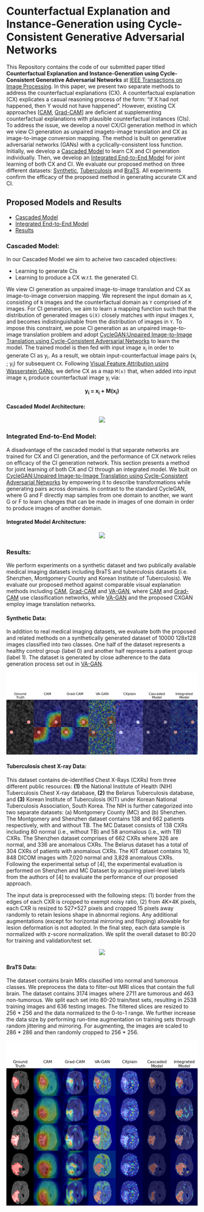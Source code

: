 # Counterfactual Explanation and Instance-Generation using Cycle-Consistent Generative Adversarial Networks
This Repository contains the code of our submitted paper titled **Counterfactual Explanation and Instance-Generation using Cycle-Consistent Generative Adversarial Networks** at [IEEE Transactions on Image Processing](https://ieeexplore.ieee.org/xpl/RecentIssue.jsp?punumber=83). In this paper, we present two separate methods to address the counterfactual explanations (CX). A counterfactual explanation (CX) explicates a casual reasoning process of the form: “if X had not happened, then Y would not have happened”. However, existing CX approaches [[CAM](https://arxiv.org/abs/1512.04150), [Grad-CAM](https://arxiv.org/abs/1610.02391)] are deficient at supplementing counterfactual explanations with plausible counterfactual instances (CIs). To address the issue, we develop a novel CX/CI generation method in which we view CI generation as unpaired imageto-image translation and CX as image-to-image conversion mapping. The method is built on generative adversarial networks (GANs) with a cyclically-consistent loss function. Initially, we develop a [Cascaded Model](#cascaded-model) to learn CX and CI generation individually. Then, we develop an [Integrated End-to-End Model](##integrated-end-to-end-model) for joint learning of both CX and CI. We evaluate our proposed method on three different datasets: [Synthetic](#synthetic-data), [Tuberculosis](#Tuberculosis-chest-x-ray-data) and [BraTS](#brats-data). All experiments confirm the efficacy of the proposed method in generating accurate CX and CI.

## Proposed Models and Results
  + [Cascaded Model](#cascaded-model)
  + [Integrated End-to-End Model](#integrated-end-to-end-model)
  + [Results](#results)
  
### Cascaded Model:
In our Cascaded Model we aim to acheive two cascaded objectives:
  +  Learning to generate CIs
  +  Learning to produce a CX w.r.t. the generated CI.
  
We view CI generation as unpaired image-to-image translation and CX as image-to-image conversion mapping. We represent the input domain as `X`, consisting of `N` images and the counterfactual domain as `Y` comprised of `M` images. For CI generation, we aim to learn a mapping function such that the distribution of generated images `G(X)` closely matches with input images `X`, and becomes indistinguishable from the distribution of images in `Y`. To impose this constraint, we pose CI generation as an unpaired image-to-image translation problem and adopt [CycleGAN:Unpaired Image-to-Image Translation using Cycle-Consistent Adversarial Networks](https://arxiv.org/abs/1703.10593) to learn the model. The trained model is then fed with input image x<sub>i</sub> in order to generate CI as y<sub>i</sub>. As a result, we obtain input-counterfactual image pairs (x<sub>i</sub> ; y<sub>i</sub>) for subsequent `CX`. Following [Visual Feature Attribution using Wasserstein GANs](https://arxiv.org/abs/1711.08998), we define CX as a map `M(x)` that, when added into input image x<sub>i</sub> produce counterfactual image y<sub>i</sub> via:
<p align="center">
  <b> y<sub>i</sub> = x<sub>i</sub> + M(x<sub>i</sub>) </b>
</p>

#### Cascaded Model Architecture:

<p align="center">
    <img src="https://github.com/zeeshannisar/CX_GAN/blob/master/ReadMe%20Images/cascaded%20model.png" >
</p>

### Integrated End-to-End Model:
A disadvantage of the cascaded model is that separate networks are trained for CX and CI generation, and the performance of CX network relies on efficacy of the CI generation network. This section presents a method for joint learning of both CX and CI through an integrated model. We built on [CycleGAN:Unpaired Image-to-Image Translation using Cycle-Consistent Adversarial Networks](https://arxiv.org/abs/1703.10593) by empowering it to describe transformations while generating pairs across domains. In contrast to the standard CycleGAN, where G and F directly map samples from one domain to another, we want G or F to learn changes that can be made in images of one domain in order to produce images of another domain.

#### Integrated Model Architecture:

<p align="center">
    <img src="https://github.com/zeeshannisar/CX_GAN/blob/master/ReadMe%20Images/integrated%20model.png" >
</p>
  
### Results:
We perform experiments on a synthetic dataset and two publically available medical imaging datasets including BraTS and tuberculosis datasets (i.e. Shenzhen, Montgomery County and Korean Institute of Tuberculosis). We evaluate our proposed method against comparable visual explanation methods including [CAM](https://arxiv.org/abs/1512.04150), [Grad-CAM](https://arxiv.org/abs/1610.02391) and [VA-GAN](https://arxiv.org/abs/1711.08998), where [CAM](https://arxiv.org/abs/1512.04150) and [Grad-CAM](https://arxiv.org/abs/1610.02391) use classification networks, while [VA-GAN](https://arxiv.org/abs/1711.08998) and the proposed CXGAN employ image translation networks.

#### Synthetic Data:
In addition to real medical imaging datasets, we evaluate both the proposed and related methods on a synthetically generated dataset of 10000 128x128 images classified into two classes. One half of the dataset represents a healthy control group (label 0) and another half represents a patient group (label 1). The dataset is generated by close adherence to the data generation process set out in [VA-GAN](https://arxiv.org/abs/1711.08998).
<p align="center">
    <img src="https://github.com/zeeshannisar/CX_GAN/blob/master/ReadMe%20Images/synthetic.png" >
</p>

#### Tuberculosis chest X-ray Data:
This dataset contains de-identified Chest X-Rays (CXRs) from three different public resources: **(1)** the National Institute of Health (NIH) Tuberculosis Chest X-ray database, **(2)** the Belarus Tuberculosis database, and **(3)** Korean Institute of Tuberculosis (KIT) under Korean National Tuberculosis Association, South Korea. The NIH is further categorized into two separate datasets: (a) Montgomery County (MC) and (b) Shenzhen. The Montgomery and Shenzhen dataset contains 138 and 662 patients respectively, with and without TB. The MC Dataset consists of 138 CXRs including 80 normal (i.e., without TB) and 58 anomalous (i.e., with TB) CXRs. The Shenzhen dataset comprises of 662 CXRs where 326 are normal, and 336 are anomalous CXRs. The Belarus dataset has a total of 304 CXRs of patients with anomalous CXRs. The KIT dataset contains 10, 848 DICOM images with 7,020 normal and 3,828 anomalous CXRs.  Following the experimental setup of [4], the experimental evaluation is performed on Shenzhen and MC Dataset by acquiring pixel-level labels from the authors of [4] to evaluate the performance of our proposed approach.

The input data is preprocessed with the following steps: (1) border from the edges of each CXR is cropped to exempt noisy ratio, (2) from 4K×4K pixels, each CXR is resized to 527×527 pixels and cropped 15 pixels away randomly to retain lesions shape in abnormal regions. Any additional augmentations (except for horizontal mirroring and flipping) allowable for lesion deformation is not adopted. In the final step, each data sample is normalized with z-score normalization. We split the overall dataset to 80:20 for training and validation/test set.
<p align="center">
    <img src="https://github.com/zeeshannisar/CX_GAN/blob/master/ReadMe%20Images/TB.png" >
</p>

#### BraTS Data:
The dataset contains brain MRIs classified into normal and tumorous classes. We preprocess the data to filter-out MRI slices that contain the full brain. The dataset contains 3174 images where 2711 are tumorous and 463 non-tumorous. We split each set into 80-20 train/test sets, resulting in 2538 training images and 636 testing images. The filtered slices are resized to 256 * 256 and the
data normalized to the 0-to-1 range. We further increase the data size by performing run-time augmentation on training
sets through random jittering and mirroring. For augmenting, the images are scaled to 286 * 286 and then randomly
cropped to 256 * 256.
<p align="center">
    <img src="https://github.com/zeeshannisar/CX_GAN/blob/master/ReadMe%20Images/BRATS.png" >
</p>



